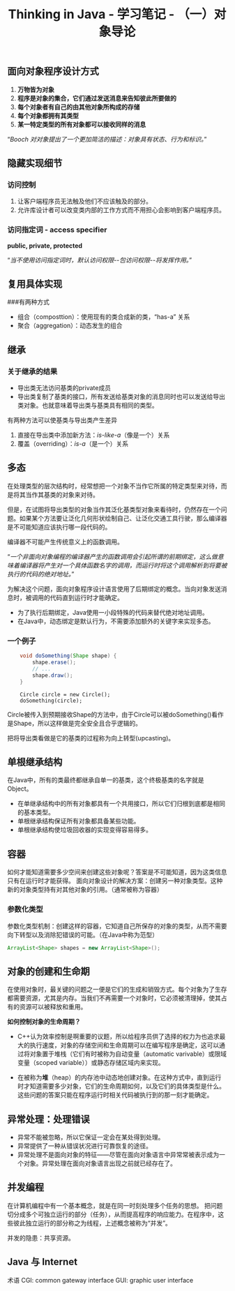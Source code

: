 ﻿---
title: Thinking in Java - 学习笔记 - （一）对象导论
data: 2018-04-30 15:39:08
categoris: 
    - Thinking in Java
tags: 
    - Thinking in Java
    - Java
    - 学习笔记
---
面向对象程序设计方式
-----------------------------
1. **万物皆为对象**
2. **程序是对象的集合，它们通过发送消息来告知彼此所要做的**
3. **每个对象者有自己的由其他对象所构成的存储**
4. **每个对象都拥有其类型**
5. **某一特定类型的所有对象都可以接收同样的消息**

<!--more-->

<q>*Booch 对对象提出了一个更加简洁的描述：对象具有状态、行为和标识。*</q>



隐藏实现细节
-----------------
### 访问控制

1. 让客户端程序员无法触及他们不应该触及的部分。
2. 允许库设计者可以改变类内部的工作方式而不用担心会影响到客户端程序员。

### 访问指定词 - access specifier

**public, private, protected**

<q>*当不使用访问指定词时，默认访问权限--包访问权限--将发挥作用。*</q>


复用具体实现
-----------------
###有两种方式
- 组合（composttion）：使用现有的类合成新的类，“has-a” 关系
- 聚合（aggregation）：动态发生的组合


继承
------

### 关于继承的结果
- 导出类无法访问基类的private成员
- 导出类复制了基类的接口，所有发送给基类对象的消息同时也可以发送给导出类对象。也就意味着导出类与基类具有相同的类型。


有两种方法可以使基类与导出类产生差异

1. 直接在导出类中添加新方法：*is-like-a*（像是一个）关系
2. 覆盖（overriding）：*is-a*（是一个）关系



多态
------

在处理类型的层次结构时，经常想把一个对象不当作它所属的特定类型来对待，而是将其当作其基类的对象来对待。

但是，在试图将导出类型的对象当作其泛化基类型对象来看待时，仍然存在一个问题。如果某个方法要让泛化几何形状绘制自己、让泛化交通工具行驶，那么编译器是不可能知道应该执行哪一段代码的。

编译器不可能产生传统意义上的函数调用。

<q>*一个非面向对象编程的编译器产生的函数调用会引起所谓的<font face="楷体">前期绑定</font>，这么做意味着编译器将产生对一个具体函数名字的调用，而运行时将这个调用解析到将要被执行的代码的绝对地址。*</q>

为解决这个问题，面向对象程序设计语言使用了<font face="楷体">后期绑定</font>的概念。当向对象发送消息时，被调用的代码直到运行时才能确定。

- 为了执行后期绑定，Java使用一小段特殊的代码来替代绝对地址调用。
- 在Java中，动态绑定是默认行为，不需要添加额外的关键字来实现多态。

### 一个例子
``` java
    void doSomething(Shape shape) {
        shape.erase();
        // ...
        shape.draw();
    }

```

```
    Circle circle = new Circle();
    doSomething(circle);
```
Circle被传入到预期接收Shape的方法中，由于Circle可以被doSomething()看作是Shape，所以这样做是完全安全且合乎逻辑的。

把将导出类看做是它的基类的过程称为<font face="楷体">向上转型</font>(upcasting)。


单根继承结构
------------------

在Java中，所有的类最终都继承自单一的基类，这个终极基类的名字就是Object。

- 在单继承结构中的所有对象都具有一个共用接口，所以它们归根到底都是相同的基本类型。
- 单根继承结构保证所有对象都具备某些功能。
- 单根继承结构使垃圾回收器的实现变得容易得多。


容器
------
如何才能知道需要多少空间来创建这些对象呢？答案是不可能知道，因为这类信息只有在运行时才能获得。
面向对象设计的解决方案：创建另一种对象类型。这种新的对象类型持有对其他对象的引用。（通常被称为容器）

### 参数化类型
参数化类型机制：创建这样的容器，它知道自己所保存的对象的类型，从而不需要向下转型以及消除犯错误的可能。（在Java中称为范型）
``` java
ArrayList<Shape> shapes = new ArrayList<Shape>();
```


对象的创建和生命期
---------------------------
在使用对象时，最关键的问题之一便是它们的生成和销毁方式。每个对象为了生存都需要资源，尤其是内存。当我们不再需要一个对象时，它必须被清理掉，使其占有的资源可以被释放和重用。

**如何控制对象的生命周期？**

- C++认为效率控制是啊重要的议题，所以给程序员供了选择的权力为也追求最大的执行速度，对象的存储空间和生命周期可以在编写程序是确定，这可以通过将对象置于堆栈（它们有时被称为自动变量（automatic varivable）或限域变量（scoped variable））或静态存储区域内来实现。

- 在被称为**堆**（heap）的内存池中动态地创建对象。在这种方式中，直到运行时才知道需要多少对象，它们的生命周期如何，以及它们的具体类型是什么。这些问题的答案只能在程序运行时相关代码被执行到的那一刻才能确定。


异常处理：处理错误
---------------------------

- 异常不能被忽略，所以它保证一定会在某处得到处理。
- 异常提供了一种从错误状况进行可靠恢复的途径。
- 异常处理不是面向对象的特征——尽管在面向对象语言中异常常被表示成为一个对象。异常处理在面向对象语言出现之前就已经存在了。


并发编程
------------
在计算机编程中有一个基本概念，就是在同一时刻处理多个任务的思想。
把问题切分成多个可独立运行的部分（任务），从而提高程序的响应能力。在程序中，这些彼此独立运行的部分称之为线程，上述概念被称为“并发”。

并发的隐患：共享资源。

Java 与 Internet
----------------------

术语
CGI: common gateway interface
GUI: graphic user interface

